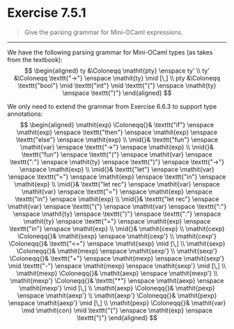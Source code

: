 # Exercise 7.5.1

> Give the parsing grammar for Mini-OCaml expressions.

---

We have the following parsing grammar for Mini-OCaml types (as takes from the textbook):
$$
  \begin{aligned}
    ty
    &\Coloneqq
    \mathit{pty} \enspace ty'
    \\
    ty'
    &\Coloneqq
    \texttt{"->"} \enspace \mathit{ty}
    \mid [\,]
    \\
    pty
    &\Coloneqq
    \texttt{"bool"}
    \mid \texttt{"int"}
    \mid \texttt{"("} \enspace \mathit{ty} \enspace \texttt{")"}
  \end{aligned}
$$

We only need to extend the grammar from Exercise 6.6.3 to support type annotations:
$$
  \begin{aligned}
    \mathit{exp}
    \Coloneqq{}&
    \texttt{"if"} \enspace \mathit{exp} \enspace \texttt{"then"} \enspace \mathit{exp} \enspace \texttt{"else"} \enspace \mathit{exp}
    \\
    \mid{}&
    \texttt{"fun"} \enspace \mathit{var} \enspace \texttt{"->"} \enspace \mathit{exp}
    \\
    \mid{}&
    \texttt{"fun"} \enspace \texttt{"("} \enspace \mathit{var} \enspace \texttt{":"} \enspace \mathit{ty} \enspace \texttt{")"} \enspace \texttt{"->"} \enspace \mathit{exp}
    \\
    \mid{}&
    \texttt{"let"} \enspace \mathit{var} \enspace \texttt{"="} \enspace \mathit{exp} \enspace \texttt{"in"} \enspace \mathit{exp}
    \\
    \mid{}&
    \texttt{"let rec"} \enspace \mathit{var} \enspace \mathit{var} \enspace \texttt{"="} \enspace \mathit{exp} \enspace \texttt{"in"} \enspace \mathit{exp}
    \\
    \mid{}&
    \texttt{"let rec"} \enspace \mathit{var} \enspace \texttt{"("} \enspace \mathit{var} \enspace \texttt{":"} \enspace \mathit{ty} \enspace \texttt{")"} \enspace \texttt{":"} \enspace \mathit{ty} \enspace \texttt{"="} \enspace \mathit{exp} \enspace \texttt{"in"} \enspace \mathit{exp}
    \\
    \mid{}&
    \mathit{cexp}
    \\
    \mathit{cexp}
    \Coloneqq{}&
    \mathit{sexp} \enspace \mathit{cexp'}
    \\
    \mathit{cexp'}
    \Coloneqq{}&
    \texttt{"<="} \enspace \mathit{sexp} \mid [\,]
    \\
    \mathit{sexp}
    \Coloneqq{}&
    \mathit{mexp} \enspace \mathit{sexp'}
    \\
    \mathit{sexp'}
    \Coloneqq{}&
    \texttt{"+"} \enspace \mathit{mexp} \enspace \mathit{sexp'}
    \mid \texttt{"-"} \enspace \mathit{mexp} \enspace \mathit{sexp'}
    \mid [\,]
    \\
    \mathit{mexp}
    \Coloneqq{}&
    \mathit{aexp} \enspace \mathit{mexp'}
    \\
    \mathit{mexp'}
    \Coloneqq{}&
    \texttt{"*"} \enspace \mathit{aexp} \enspace \mathit{mexp'}
    \mid [\,]
    \\
    \mathit{aexp}
    \Coloneqq{}&
    \mathit{pexp} \enspace \mathit{aexp'}
    \\
    \mathit{aexp'}
    \Coloneqq{}&
    \mathit{pexp} \enspace \mathit{aexp'}
    \mid [\,]
    \\
    \mathit{pexp}
    \Coloneqq{}&
    \mathit{var} \mid \mathit{con} \mid \texttt{"("} \enspace \mathit{exp} \enspace \texttt{")"}
  \end{aligned}
$$
